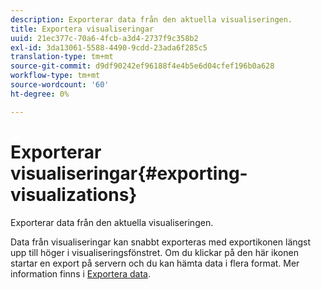```yaml
---
description: Exporterar data från den aktuella visualiseringen.
title: Exportera visualiseringar
uuid: 21ec377c-70a6-4fcb-a3d4-2737f9c358b2
exl-id: 3da13061-5588-4490-9cdd-23ada6f285c5
translation-type: tm+mt
source-git-commit: d9df90242ef96188f4e4b5e6d04cfef196b0a628
workflow-type: tm+mt
source-wordcount: '60'
ht-degree: 0%

---
```


# Exporterar visualiseringar{#exporting-visualizations}

Exporterar data från den aktuella visualiseringen.

Data från visualiseringar kan snabbt exporteras med exportikonen längst upp till höger i visualiseringsfönstret. Om du klickar på den här ikonen startar en export på servern och du kan hämta data i flera format. Mer information finns i [Exportera data](../../../../home/c-adobe-data-workbench-dashboard/c-exporting-data.md#concept-826596f7c95649b2adbcafd91fad782b).
